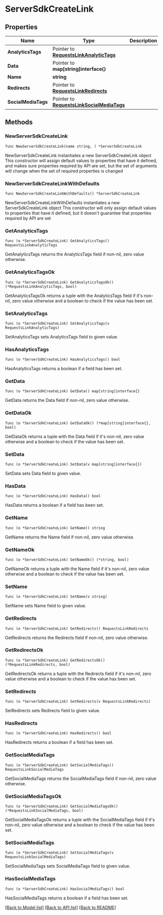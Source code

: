# ServerSdkCreateLink

## Properties

Name | Type | Description | Notes
------------ | ------------- | ------------- | -------------
**AnalyticsTags** | Pointer to [**RequestsLinkAnalyticTags**](RequestsLinkAnalyticTags.md) |  | [optional] 
**Data** | Pointer to **map[string]interface{}** |  | [optional] 
**Name** | **string** |  | 
**Redirects** | Pointer to [**RequestsLinkRedirects**](RequestsLinkRedirects.md) |  | [optional] 
**SocialMediaTags** | Pointer to [**RequestsLinkSocialMediaTags**](RequestsLinkSocialMediaTags.md) |  | [optional] 

## Methods

### NewServerSdkCreateLink

`func NewServerSdkCreateLink(name string, ) *ServerSdkCreateLink`

NewServerSdkCreateLink instantiates a new ServerSdkCreateLink object
This constructor will assign default values to properties that have it defined,
and makes sure properties required by API are set, but the set of arguments
will change when the set of required properties is changed

### NewServerSdkCreateLinkWithDefaults

`func NewServerSdkCreateLinkWithDefaults() *ServerSdkCreateLink`

NewServerSdkCreateLinkWithDefaults instantiates a new ServerSdkCreateLink object
This constructor will only assign default values to properties that have it defined,
but it doesn't guarantee that properties required by API are set

### GetAnalyticsTags

`func (o *ServerSdkCreateLink) GetAnalyticsTags() RequestsLinkAnalyticTags`

GetAnalyticsTags returns the AnalyticsTags field if non-nil, zero value otherwise.

### GetAnalyticsTagsOk

`func (o *ServerSdkCreateLink) GetAnalyticsTagsOk() (*RequestsLinkAnalyticTags, bool)`

GetAnalyticsTagsOk returns a tuple with the AnalyticsTags field if it's non-nil, zero value otherwise
and a boolean to check if the value has been set.

### SetAnalyticsTags

`func (o *ServerSdkCreateLink) SetAnalyticsTags(v RequestsLinkAnalyticTags)`

SetAnalyticsTags sets AnalyticsTags field to given value.

### HasAnalyticsTags

`func (o *ServerSdkCreateLink) HasAnalyticsTags() bool`

HasAnalyticsTags returns a boolean if a field has been set.

### GetData

`func (o *ServerSdkCreateLink) GetData() map[string]interface{}`

GetData returns the Data field if non-nil, zero value otherwise.

### GetDataOk

`func (o *ServerSdkCreateLink) GetDataOk() (*map[string]interface{}, bool)`

GetDataOk returns a tuple with the Data field if it's non-nil, zero value otherwise
and a boolean to check if the value has been set.

### SetData

`func (o *ServerSdkCreateLink) SetData(v map[string]interface{})`

SetData sets Data field to given value.

### HasData

`func (o *ServerSdkCreateLink) HasData() bool`

HasData returns a boolean if a field has been set.

### GetName

`func (o *ServerSdkCreateLink) GetName() string`

GetName returns the Name field if non-nil, zero value otherwise.

### GetNameOk

`func (o *ServerSdkCreateLink) GetNameOk() (*string, bool)`

GetNameOk returns a tuple with the Name field if it's non-nil, zero value otherwise
and a boolean to check if the value has been set.

### SetName

`func (o *ServerSdkCreateLink) SetName(v string)`

SetName sets Name field to given value.


### GetRedirects

`func (o *ServerSdkCreateLink) GetRedirects() RequestsLinkRedirects`

GetRedirects returns the Redirects field if non-nil, zero value otherwise.

### GetRedirectsOk

`func (o *ServerSdkCreateLink) GetRedirectsOk() (*RequestsLinkRedirects, bool)`

GetRedirectsOk returns a tuple with the Redirects field if it's non-nil, zero value otherwise
and a boolean to check if the value has been set.

### SetRedirects

`func (o *ServerSdkCreateLink) SetRedirects(v RequestsLinkRedirects)`

SetRedirects sets Redirects field to given value.

### HasRedirects

`func (o *ServerSdkCreateLink) HasRedirects() bool`

HasRedirects returns a boolean if a field has been set.

### GetSocialMediaTags

`func (o *ServerSdkCreateLink) GetSocialMediaTags() RequestsLinkSocialMediaTags`

GetSocialMediaTags returns the SocialMediaTags field if non-nil, zero value otherwise.

### GetSocialMediaTagsOk

`func (o *ServerSdkCreateLink) GetSocialMediaTagsOk() (*RequestsLinkSocialMediaTags, bool)`

GetSocialMediaTagsOk returns a tuple with the SocialMediaTags field if it's non-nil, zero value otherwise
and a boolean to check if the value has been set.

### SetSocialMediaTags

`func (o *ServerSdkCreateLink) SetSocialMediaTags(v RequestsLinkSocialMediaTags)`

SetSocialMediaTags sets SocialMediaTags field to given value.

### HasSocialMediaTags

`func (o *ServerSdkCreateLink) HasSocialMediaTags() bool`

HasSocialMediaTags returns a boolean if a field has been set.


[[Back to Model list]](../README.md#documentation-for-models) [[Back to API list]](../README.md#documentation-for-api-endpoints) [[Back to README]](../README.md)


